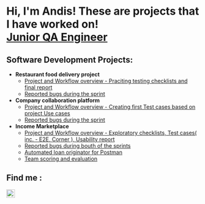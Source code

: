 <h1>Hi, I'm Andis! These are projects that I have worked on! <br/><a href="https://www.linkedin.com/in/andis-lejietis-5a800a135/">Junior QA Engineer</a></h1>

<h2>Software Development Projects:</h2>

- <b>Restaurant food delivery project</b>
  - [Project and Workflow overview - Praciting testing checklists and final report](https://github.com/ALejietis96/RFD2-Checklist-and-Final-Report)
  - [Reported bugs during the sprint](https://github.com/ALejietis96/RFD2-BUG-Report)
- <b>Company collaboration platform</b>
  - [Project and Workflow overview - Creating first Test cases based on project Use cases](https://github.com/ALejietis96/CCP2-Test-cases)
  - [Reported bugs during the sprint](https://github.com/ALejietis96/CCP2-BUG-Report)
- <b>Income Marketplace</b>
  - [Project and Workflow overview - Exploratory checklists, Test cases( inc. - E2E, Corner ), Usability report](https://github.com/ALejietis96/INC2-BUG-Report)
  - [Reported bugs during bouth of the sprints](https://github.com/ALejietis96/INC2-BUG-Report)
  - [Automated loan originator for Postman](https://github.com/ALejietis96/INC2-Automated-Loan-Originator)
  - [Team scoring and evaluation](https://github.com/ALejietis96/INC2-Team-scoring-and-evaluation)


<h2> Find me : </h2>

[<img align="left" alt="AndisLejietis | LinkedIn" width="22px" src="https://cdn.jsdelivr.net/npm/simple-icons@v3/icons/linkedin.svg" />][linkedin]

[linkedin]: https://www.linkedin.com/in/andis-lejietis-5a800a135/

<!-- 

Here are some ideas to get you started:

- 🔭 I’m currently working on ...
- 🌱 I’m currently learning ...
- 👯 I’m looking to collaborate on ...
- 🤔 I’m looking for help with ...
- 💬 Ask me about ...
- 📫 How to reach me: ...
- 😄 Pronouns: ...
- ⚡ Fun fact: ...
-->
<!---
ALejietis96/ALejietis96 is a ✨ special ✨ repository because its `README.md` (this file) appears on your GitHub profile.
You can click the Preview link to take a look at your changes.
--->
